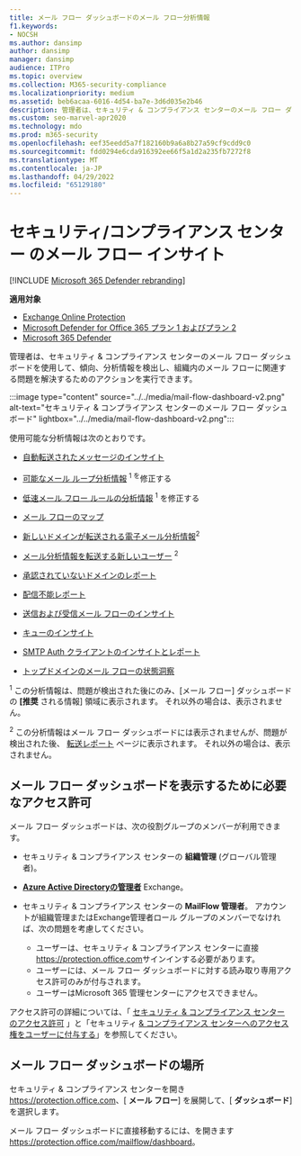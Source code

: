 ```yaml
---
title: メール フロー ダッシュボードのメール フロー分析情報
f1.keywords:
- NOCSH
ms.author: dansimp
author: dansimp
manager: dansimp
audience: ITPro
ms.topic: overview
ms.collection: M365-security-compliance
ms.localizationpriority: medium
ms.assetid: beb6acaa-6016-4d54-ba7e-3d6d035e2b46
description: 管理者は、セキュリティ & コンプライアンス センターのメール フロー ダッシュボードで使用できる分析情報とレポートについて学習できます。
ms.custom: seo-marvel-apr2020
ms.technology: mdo
ms.prod: m365-security
ms.openlocfilehash: eef35eedd5a7f182160b9a6a8b27a59cf9cdd9c0
ms.sourcegitcommit: fdd0294e6cda916392ee66f5a1d2a235fb7272f8
ms.translationtype: MT
ms.contentlocale: ja-JP
ms.lasthandoff: 04/29/2022
ms.locfileid: "65129180"
---
```

# <a name="mail-flow-insights-in-the-security--compliance-center"></a>セキュリティ/コンプライアンス センター のメール フロー インサイト

[!INCLUDE [Microsoft 365 Defender rebranding](../includes/microsoft-defender-for-office.md)]

**適用対象**
- [Exchange Online Protection](exchange-online-protection-overview.md)
- [Microsoft Defender for Office 365 プラン 1 およびプラン 2](defender-for-office-365.md)
- [Microsoft 365 Defender](../defender/microsoft-365-defender.md)

管理者は、セキュリティ & コンプライアンス センターのメール フロー ダッシュボードを使用して、傾向、分析情報を検出し、組織内のメール フローに関連する問題を解決するためのアクションを実行できます。

:::image type="content" source="../../media/mail-flow-dashboard-v2.png" alt-text="セキュリティ & コンプライアンス センターのメール フロー ダッシュボード" lightbox="../../media/mail-flow-dashboard-v2.png":::

使用可能な分析情報は次のとおりです。

- [自動転送されたメッセージのインサイト](mfi-auto-forwarded-messages-report.md)

- [可能なメール ループ分析情報](mfi-mail-loop-insight.md) <sup>1 を</sup>修正する

- [低速メール フロー ルールの分析情報](mfi-slow-mail-flow-rules-insight.md) <sup>1</sup> を修正する

- [メール フローのマップ](mfi-mail-flow-map-report.md)

- [新しいドメインが転送される電子メール分析情報](mfi-new-domains-being-forwarded-email.md)<sup>2</sup>

- [メール分析情報を転送する新しいユーザー](mfi-new-users-forwarding-email.md) <sup>2</sup>

- [承認されていないドメインのレポート](mfi-non-accepted-domain-report.md)

- [配信不能レポート](mfi-non-delivery-report.md)

- [送信および受信メール フローのインサイト](mfi-outbound-and-inbound-mail-flow.md)

- [キューのインサイト](mfi-queue-alerts-and-queues.md)

- [SMTP Auth クライアントのインサイトとレポート](mfi-smtp-auth-clients-report.md)

- [トップドメインのメール フローの状態洞察](mfi-domain-mail-flow-status-insight.md)　

<sup>1</sup> この分析情報は、問題が検出された後にのみ、[メール フロー] ダッシュボードの **[推奨** される情報] 領域に表示されます。 それ以外の場合は、表示されません。

<sup>2</sup> この分析情報はメール フロー ダッシュボードには表示されませんが、問題が検出された後、 [転送レポート](view-mail-flow-reports.md#forwarding-report) ページに表示されます。 それ以外の場合は、表示されません。

## <a name="permissions-required-to-view-the-mail-flow-dashboard"></a>メール フロー ダッシュボードを表示するために必要なアクセス許可

メール フロー ダッシュボードは、次の役割グループのメンバーが利用できます。

- セキュリティ & コンプライアンス センターの **組織管理** (グローバル管理者)。

- **[Azure Active Directoryの管理者](/azure/active-directory/roles/permissions-reference#exchange-administrator)** Exchange。

- セキュリティ & コンプライアンス センターの **MailFlow 管理者**。 アカウントが組織管理またはExchange管理者ロール グループのメンバーでなければ、次の問題を考慮してください。
  - ユーザーは、セキュリティ & コンプライアンス センターに直接 <https://protection.office.com>サインインする必要があります。
  - ユーザーには、メール フロー ダッシュボードに対する読み取り専用アクセス許可のみが付与されます。
  - ユーザーはMicrosoft 365 管理センターにアクセスできません。

アクセス許可の詳細については、「 [セキュリティ & コンプライアンス センターのアクセス許可](permissions-in-the-security-and-compliance-center.md) 」と「セキュリティ [& コンプライアンス センターへのアクセス権をユーザーに付与する](grant-access-to-the-security-and-compliance-center.md)」を参照してください。

## <a name="where-to-find-the-mail-flow-dashboard"></a>メール フロー ダッシュボードの場所

セキュリティ & コンプライアンス センターを開き <https://protection.office.com>、[ **メール フロー**] を展開して、[ **ダッシュボード**] を選択します。

メール フロー ダッシュボードに直接移動するには、を開きます <https://protection.office.com/mailflow/dashboard>。
